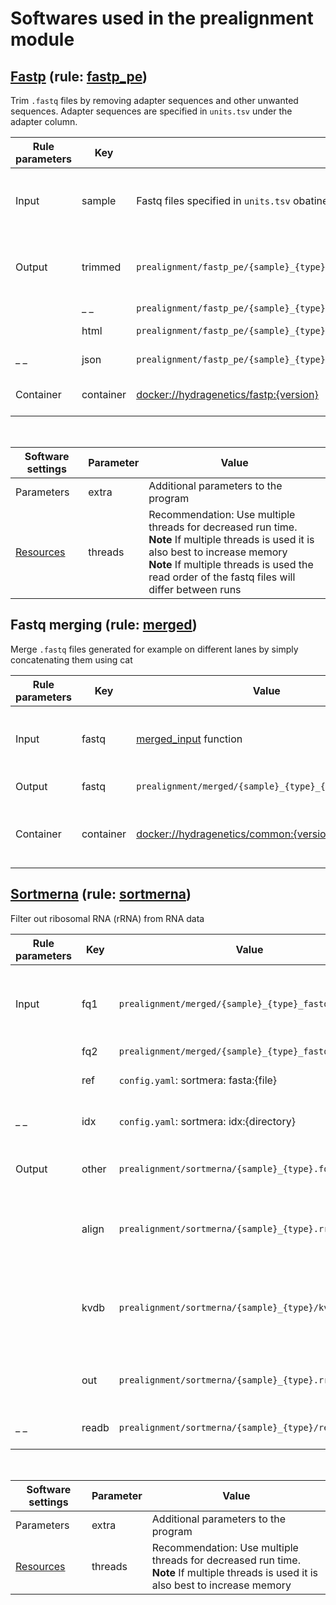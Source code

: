 # Softwares used in the prealignment module

## [Fastp](https://github.com/OpenGene/fastp) (rule: [fastp_pe](https://github.com/hydra-genetics/prealignment/blob/develop/workflow/rules/fastp.smk))
Trim `.fastq` files by removing adapter sequences and other unwanted sequences. Adapter sequences are specified in `units.tsv` under the adapter column.

| Rule parameters | Key | Value | Description |
|-|-|-|-|
| Input | sample | Fastq files specified in `units.tsv` obatined by [get_fastq_file](https://github.com/hydra-genetics/hydra-genetics/blob/develop/hydra_genetics/utils/units.py) | Untrimmed `.fastq` files from the same sample |
| Output | trimmed | `prealignment/fastp_pe/{sample}_{type}_{flowcell}_{lane}_{barcode}_fastq1.fastq.gz` | Trimmed `.fastq` files from the same sample |
| |_ _| `prealignment/fastp_pe/{sample}_{type}_{flowcell}_{lane}_{barcode}_fastq2.fastq.gz` |_ _|
| | html | `prealignment/fastp_pe/{sample}_{type}_{flowcell}_{lane}_{barcode}_fastp.html` | html QC report |
|_ _| json | `prealignment/fastp_pe/{sample}_{type}_{flowcell}_{lane}_{barcode}_fastp.html` | json QC report |
| Container | container | [docker://hydragenetics/fastp:{version}](https://hub.docker.com/r/hydragenetics/fastp) | fastp docker container |

<br />

| Software settings | Parameter | Value |
|-|-|-|
| Parameters | extra | Additional parameters to the program |
| [Resources](https://hydra-genetics.readthedocs.io/en/read_the_docs/config/) | threads | Recommendation: Use multiple threads for decreased run time. <br /> **Note** If multiple threads is used it is also best to increase memory <br /> **Note** If multiple threads is used the read order of the fastq files will differ between runs |


## Fastq merging (rule: [merged](https://github.com/hydra-genetics/prealignment/blob/develop/workflow/rules/merged.smk))
Merge `.fastq` files generated for example on different lanes by simply concatenating them using cat  

| Rule parameters | Key | Value | Description |
|-|-|-|-|
| Input | fastq | [merged_input](https://github.com/hydra-genetics/prealignment/blob/develop/workflow/rules/common.smk) function | Several `.fastq` files from the same sample |
| Output | fastq | `prealignment/merged/{sample}_{type}_{read}.fastq.gz` | Merged `.fastq` file |
| Container | container | [docker://hydragenetics/common:{version}](https://hub.docker.com/r/hydragenetics/common) | General hydra-genetics docker container |

## [Sortmerna](https://github.com/biocore/sortmerna) (rule: [sortmerna](https://github.com/hydra-genetics/prealignment/blob/develop/workflow/rules/sortmerna.smk))
Filter out ribosomal RNA (rRNA) from RNA data  

| Rule parameters | Key | Value | Description |
|-|-|-|-|
| Input | fq1 | `prealignment/merged/{sample}_{type}_fastq1.fastq.gz` | Unfiltered merged `.fastq` files from the same sample |
| | fq2 | `prealignment/merged/{sample}_{type}_fastq1.fastq.gz` |_ _|
| | ref | `config.yaml`: sortmera: fasta:{file} | Fasta reference genome |
|_ _| idx | `config.yaml`: sortmera: idx:{directory} | Sortmera index directory |
| Output | other | `prealignment/sortmerna/{sample}_{type}.fq.gz` | rRNA filtered merged `.fastq` file |
| | align | `prealignment/sortmerna/{sample}_{type}.rrna.fq.gz` |  Fastq with reads that align to ribosomal rna |
| | kvdb | `prealignment/sortmerna/{sample}_{type}/kvdb` |  workdir kvd with key-value datastore for alignment results |
| | out | `prealignment/sortmerna/{sample}_{type}.rrna.log` |  workdir readb with temporary read info |
|_ _| readb | `prealignment/sortmerna/{sample}_{type}/readb` |  Sortmeras ribosomal log file |

<br />

| Software settings | Parameter | Value |
|-|-|-|
| Parameters | extra | Additional parameters to the program |
| [Resources](https://hydra-genetics.readthedocs.io/en/read_the_docs/config/) | threads | Recommendation: Use multiple threads for decreased run time. <br /> **Note** If multiple threads is used it is also best to increase memory |

<br />
